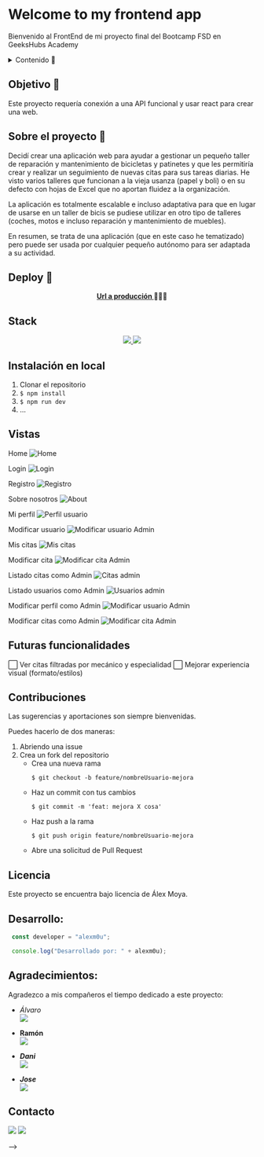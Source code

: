 # Welcome to my frontend app  
Bienvenido al FrontEnd de mi proyecto final del Bootcamp FSD en GeeksHubs Academy
<details>
  <summary>Contenido 📝</summary>
  <ol>
    <li><a href="#objetivo-🎯">Objetivo</a></li>
    <li><a href="#sobre-el-proyecto-🔎">Sobre el proyecto</a></li>
    <li><a href="#deploy-🚀">Deploy</a></li>
    <li><a href="#stack">Stack</a></li>
    <li><a href="#instalación-en-local">Instalación</a></li>
    <li><a href="#vistas">Vistas</a></li>
    <li><a href="#futuras-funcionalidades">Futuras funcionalidades</a></li>
    <li><a href="#contribuciones">Contribuciones</a></li>
    <li><a href="#licencia">Licencia</a></li>
    <li><a href="#webgrafia">Webgrafia</a></li>
    <li><a href="#desarrollo">Desarrollo</a></li>
    <li><a href="#agradecimientos">Agradecimientos</a></li>
    <li><a href="#contacto">Contacto</a></li>
  </ol>
</details>

## Objetivo 🎯
Este proyecto requería conexión a una API funcional y usar react para crear una web.

## Sobre el proyecto 🔎
Decidí crear una aplicación web para ayudar a gestionar un pequeño taller de reparación y mantenimiento de bicicletas y patinetes y que les permitiría crear y realizar un seguimiento de nuevas citas para sus tareas diarias. He visto varios talleres que funcionan a la vieja usanza (papel y boli) o en su defecto con hojas de Excel que no aportan fluidez a la organización.

La aplicación es totalmente escalable e incluso adaptativa para que en lugar de usarse en un taller de bicis se pudiese utilizar en otro tipo de talleres (coches, motos e incluso reparación y mantenimiento de muebles).

En resumen, se trata de una aplicación (que en este caso he tematizado) pero puede ser usada por cualquier pequeño autónomo para ser adaptada a su actividad.
  
## Deploy 🚀
<div align="center">
    <a href="https://www.google.com"><strong>Url a producción </strong></a>🚀🚀🚀
</div>

## Stack
<div align="center">
<a href="https://www.reactjs.com/">
    <img src= "https://img.shields.io/badge/React-20232A?style=for-the-badge&logo=react&logoColor=61DAFB"/>
</a>
<a href="https://developer.mozilla.org/es/docs/Web/JavaScript">
    <img src= "https://img.shields.io/badge/javascipt-EFD81D?style=for-the-badge&logo=javascript&logoColor=black"/>
</a>
 </div>

## Instalación en local
1. Clonar el repositorio
2. ` $ npm install `
3. ``` $ npm run dev ```
4. ...

## Vistas
Home
![Home](https://user-images.githubusercontent.com/121814511/236672251-376d161f-4b6e-46f7-ba8d-6a3bf4cbd811.JPG)  

Login
![Login](https://user-images.githubusercontent.com/121814511/236672257-388fd3d2-f32e-4a49-bf19-69ca3457516d.JPG)

Registro
![Registro](https://user-images.githubusercontent.com/121814511/236672255-a3478631-8165-499a-9c2c-697dc1087856.JPG)

Sobre nosotros
![About](https://user-images.githubusercontent.com/121814511/236672256-98ecea88-35fb-4b6b-b763-b8fb8f1aee95.JPG)

Mi perfil
![Perfil usuario](https://user-images.githubusercontent.com/121814511/236672252-3ba1065f-c329-4c5c-9a00-e55afae14a37.JPG)

Modificar usuario
![Modificar usuario Admin](https://user-images.githubusercontent.com/121814511/236672259-ea8df003-3d03-4e15-a1d9-5525896481e2.JPG)

Mis citas
![Mis citas](https://user-images.githubusercontent.com/121814511/236672254-cb99f34d-1d8f-4514-99eb-a722012a4401.JPG)

Modificar cita
![Modificar cita Admin](https://user-images.githubusercontent.com/121814511/236672258-27e4b87b-0ad7-4fb3-8771-e36b3b92088b.JPG)

Listado citas como Admin
![Citas admin](https://user-images.githubusercontent.com/121814511/236672249-c70040c9-d20e-4960-9b28-9992d19f46fb.JPG)

Listado usuarios como Admin
![Usuarios admin](https://user-images.githubusercontent.com/121814511/236672247-aacdc864-93e1-4255-a2a9-e54e24b4fd15.JPG)

Modificar perfil como Admin
![Modificar usuario Admin](https://user-images.githubusercontent.com/121814511/236672526-ab7b32d1-cae1-4b87-9f13-28b02b1c27df.JPG)

Modificar citas como Admin
![Modificar cita Admin](https://user-images.githubusercontent.com/121814511/236672524-4d7835fe-3906-4b84-82d1-2921ddf1c2e5.JPG)


## Futuras funcionalidades
⬜ Ver citas filtradas por mecánico y especialidad
⬜ Mejorar experiencia visual (formato/estilos)


## Contribuciones
Las sugerencias y aportaciones son siempre bienvenidas.  

Puedes hacerlo de dos maneras:

1. Abriendo una issue
2. Crea un fork del repositorio
    - Crea una nueva rama  
        ```
        $ git checkout -b feature/nombreUsuario-mejora
        ```
    - Haz un commit con tus cambios 
        ```
        $ git commit -m 'feat: mejora X cosa'
        ```
    - Haz push a la rama 
        ```
        $ git push origin feature/nombreUsuario-mejora
        ```
    - Abre una solicitud de Pull Request

## Licencia
Este proyecto se encuentra bajo licencia de Álex Moya.


## Desarrollo:

``` js
 const developer = "alexm0u";

 console.log("Desarrollado por: " + alexm0u);
```  

## Agradecimientos:

Agradezco a mis compañeros el tiempo dedicado a este proyecto:

- *Álvaro*  
<a href="https://github.com/AlvaroBernabe" target="_blank"><img src="https://img.shields.io/badge/github-24292F?style=for-the-badge&logo=github&logoColor=white" target="_blank"></a> 

- **Ramón**  
<a href="https://www.github.com/RamonFolguera" target="_blank"><img src="https://img.shields.io/badge/github-24292F?style=for-the-badge&logo=github&logoColor=red" target="_blank"></a>

- ***Dani***  
<a href="https://www.github.com/datata/" target="_blank"><img src="https://img.shields.io/badge/github-24292F?style=for-the-badge&logo=github&logoColor=green" target="_blank"></a> 

- ***Jose***  
<a href="https://www.github.com/JoseMarin/" target="_blank"><img src="https://img.shields.io/badge/github-24292F?style=for-the-badge&logo=github&logoColor=green" target="_blank"></a>

## Contacto



<a href = "mailto:alex.moyacamps@gmail.com"><img src="https://img.shields.io/badge/Gmail-C6362C?style=for-the-badge&logo=gmail&logoColor=white" target="_blank"></a>
<a href="https://www.linkedin.com/in/alejandro-moya-camps-5448a477/" target="_blank"><img src="https://img.shields.io/badge/-LinkedIn-%230077B5?style=for-the-badge&logo=linkedin&logoColor=white" target="_blank"></a> 
</p> -->













